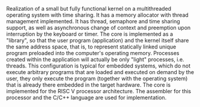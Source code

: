 Realization of a small but fully functional kernel on a multithreaded operating system with time sharing.
It has a memory allocator with thread management implemented. It has thread, semaphore and time sharing support, as well as asynchronous change of context and preemption upon interruption by the keyboard or timer.
The core is implemented as a "library", so that the user program (application) and the kernel itself share the same address space, that is, to represent statically linked unique program preloaded into the computer's operating memory. 
Processes created within the application will actually be only "light" processes, i.e. threads. This configuration is typical for embedded systems, which do not execute arbitrary programs that are loaded and executed on demand by the user, they only execute the program (together with the operating system) that is already there embedded in the target hardware.
The core is implemented for the RISC V processor architecture. The assembler for this processor and the C/C++ language are used for implementation.
